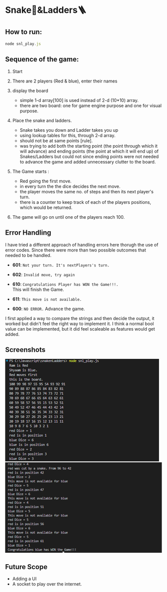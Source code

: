 # Snake🐍&Ladders🪜

## How to run:

```javascript
node snl_play.js
```

## Sequence of the game:

1. Start

2. There are 2 players (Red & blue), enter their names

3. display the board

   - simple 1-d array[100] is used instead of 2-d (10\*10) array.
   - there are two board: one for game engine purpose and one for visual purpose.

4. Place the snake and ladders.

   - Snake takes you down and Ladder takes you up
   - using lookup tables for this, through 2-d array.
   - should not be at same points [rule].
   - was trying to add both the starting point (the point through which it will advance) and ending points (the point at which it will end up) of Snakes/Ladders but could not since ending points were not needed to advance the game and added unnecessary clutter to the board.

5. The Game starts :

   - Red going the first move.
   - in every turn the the dice decides the next move.
   - the player moves the same no. of steps and then its next player's turn.
   - there is a counter to keep track of each of the players positions, which would be returned.

6. The game will go on until one of the players reach 100.

## Error Handling

I have tried a different approach of handling errors here thorugh the use of error codes. Since there were more than two possible outcomes that needed to be handled.

- **601**: `Not your turn. It's nextPlayers's turn.`
- **602**: `Invalid move, try again`
- **610**: `Congratulations Player has WON the Game!!!.` \
  This will finish the Game.
- **611**: `This move is not available.`

- **600**: `NO ERROR.` Advance the game.

I first applied a way to compare the strings and then decide the output, it worked but didn't feel the right way to implement it. I think a normal bool value can be implemented, but it did feel scaleable as features would get added.

## Screenshots

![gameStart](https://github.com/aryansoni811/snakenLadders/blob/main/images/Screenshot%202023-10-17%20172012.png?raw=true)
![gameEnd](https://github.com/aryansoni811/snakenLadders/blob/main/images/Screenshot%202023-10-17%20171952.png?raw=true)

## Future Scope

- Adding a UI
- A socket to play over the internet.
